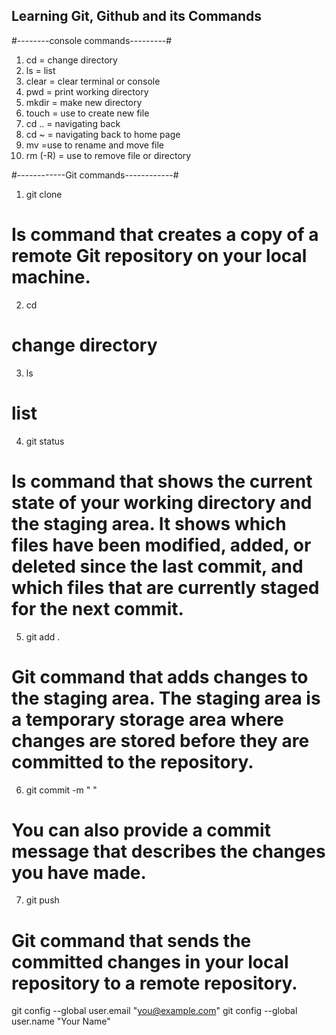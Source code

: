 ## Learning Git, Github and its Commands

#--------console commands---------#
1. cd = change directory
2. ls = list
3. clear = clear terminal or console
4. pwd = print working directory
5. mkdir = make new directory
6. touch = use to create new file
7. cd .. = navigating back
8. cd ~  = navigating back to home page
9. mv =use to rename and move file
10. rm  (-R) = use to remove file or directory


#------------Git commands------------#
1. git clone 
# Is command that creates a copy of a remote Git repository on your local machine.

2. cd  
# change directory

3. ls 
# list

4. git status 
# Is command that shows the current state of your working directory and the staging area. It shows which files have been modified, added, or deleted since the last commit, and which files that are currently staged for the next commit.

5. git add .
# Git command that adds changes to the staging area. The staging area is a temporary storage area where changes are stored before they are committed to the repository.

6. git commit -m " " 
# You can also provide a commit message that describes the changes you have made.

7. git push 
# Git command that sends the committed changes in your local repository to a remote repository.
git config --global user.email "you@example.com"
git config --global user.name "Your Name"




